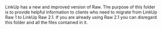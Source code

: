 LinkUp has a new and improved version of Raw. The purpose of this folder is to provide helpful information to clients who need to migrate from LinkUp Raw 1 to LinkUp Raw 2.1. If you are already using Raw 2.1 you can disregard this folder and all the files contained in it.
